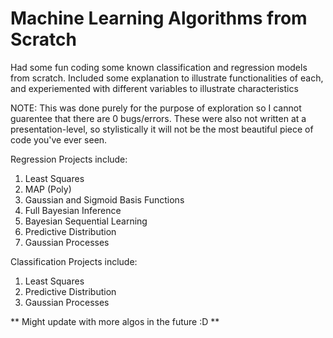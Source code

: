 # Machine Learning Algorithms from Scratch
Had some fun coding some known classification and regression models from scratch.
Included some explanation to illustrate functionalities of each, and experiemented with different variables to illustrate characteristics

NOTE: This was done purely for the purpose of exploration so I cannot guarentee that there are 0 bugs/errors. 
These were also not written at a presentation-level, so stylistically it will not be the most beautiful piece of code you've ever seen.

Regression Projects include:
1. Least Squares
2. MAP (Poly)
3. Gaussian and Sigmoid Basis Functions
4. Full Bayesian Inference
5. Bayesian Sequential Learning
6. Predictive Distribution
7. Gaussian Processes

Classification Projects include:
1. Least Squares
2. Predictive Distribution
3. Gaussian Processes

** Might update with more algos in the future :D **
